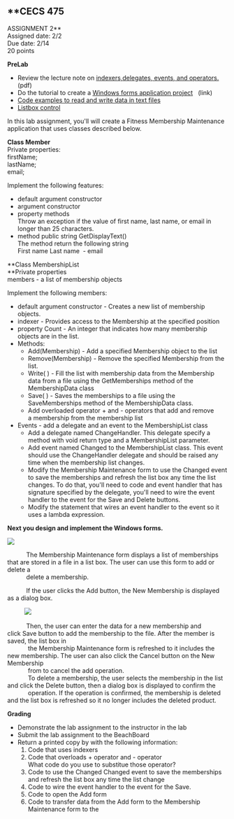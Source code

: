 ## **CECS 475  
ASSIGNMENT 2**  
Assigned date: 2/2  
Due date: 2/14  
20 points

**PreLab**

*   Review the lecture note on [indexers,delegates, events, and operators.](../pdf/delegatevent.pdf) (pdf)
*   Do the tutorial to create a [Windows forms application project](https://msdn.microsoft.com/en-us/library/dd492132.aspx)   (link)
*   [Code examples to read and write data in text files](lab2filenote.html)
*   [Listbox control](https://www.dotnetperls.com/listbox)

In this lab assignment, you'll will create a Fitness Membership Maintenance application that uses classes described below.

**Class Member**  
Private properties:  
firstName;  
lastName;  
email;

Implement the following features:

*   default argument constructor
*   argument constructor
*   property methods  
    Throw an exception if the value of first name, last name, or email in longer than 25 characters.
*   method public string GetDisplayText()  
    The method return the following string  
    First name Last name  - email

**Class MembershipList  
**Private properties  
members - a list of membership objects

Implement the following members:

*   default argument constructor - Creates a new list of membership objects.
*   indexer - Provides access to the Membership at the specified position
*   property Count - An integer that indicates how many membership objects are in the list.
*   Methods:
    *   Add(Membership) - Add a specified Membership object to the list
    *   Remove(Membership) - Remove the specified Membership from the list.
    *   Write( ) - Fill the list with membership data from the Membership data from a file using the GetMemberships method of the MembershipData class
    *   Save( ) - Saves the memberships to a file using the SaveMemberships method of the MembershipData class.
    *   Add overloaded operator + and - operators that add and remove a membership from the membership list
*   Events - add a delegate and an event to the MembershipList class
    *   Add a delegate named ChangeHandler. This delegate specify a method with void return type and a MembershipList parameter.
    *   Add event named Changed to the MembershipList class. This event should use the ChangeHandler delegate and should be raised any time when the membership list changes.
    *   Modify the Membership Maintenance form to use the Changed event to save the memberships and refresh the list box any time the list changes. To do that, you'll need to code and event handler that has signature specified by the delegate, you'll need to wire the event handler to the event for the Save and Delete buttons.
    *   Modify the statement that wires an event handler to the event so it uses a lambda expression.

**Next you design and implement the Windows forms.**

![](../images/membershipmaintenance.png)

           The Membership Maintenance form displays a list of memberships that are stored in a file in a list box. The user can use this form to add or delete a  
           delete a membership.  

           If the user clicks the Add button, the New Membership is displayed as a dialog box.  

          ![](../images/membershipadd.png)  

           Then, the user can enter the data for a new membership and click Save button to add the membership to the file. After the member is saved, the list box in  
            the Membership Maintenance form is refreshed to it includes the new membership. The user can also click the Cancel button on the New Membership  
            from to cancel the add operation.  
            To delete a membership, the user selects the membership in the list and click the Delete button, then a dialog box is displayed to confirm the  
            operation. If the operation is confirmed, the membership is deleted and the list box is refreshed so it no longer includes the deleted product.

**Grading**

*   Demonstrate the lab assignment to the instructor in the lab
*   Submit the lab assignment to the BeachBoard
*   Return a printed copy by with the following information:
    1.  Code that uses indexers
    2.  Code that overloads + operator and - operator  
        What code do you use to substitue those operator?
    3.  Code to use the Changed Changed event to save the memberships and refresh the list box any time the list change
    4.  Code to wire the event handler to the event for the Save.
    5.  Code to open the Add form
    6.  Code to transfer data from the Add form to the Membership Maintenance form to the
